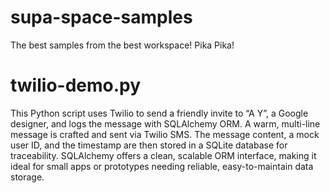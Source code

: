 # supa-space-samples
The best samples from the best workspace! Pika Pika!

# twilio-demo.py

This Python script uses Twilio to send a friendly invite to “A Y”, a Google designer, and logs the message with SQLAlchemy ORM. A warm, multi-line message is crafted and sent via Twilio SMS. The message content, a mock user ID, and the timestamp are then stored in a SQLite database for traceability. SQLAlchemy offers a clean, scalable ORM interface, making it ideal for small apps or prototypes needing reliable, easy-to-maintain data storage.
